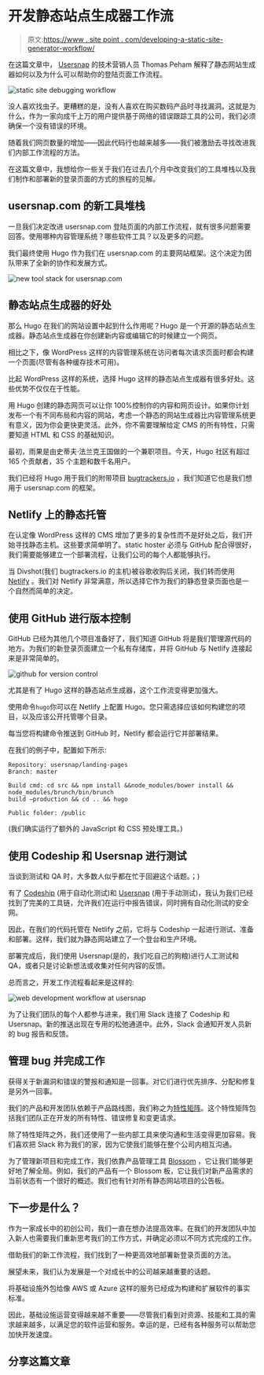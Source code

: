 # 开发静态站点生成器工作流

> 原文:[https://www . site point . com/developing-a-static-site-generator-workflow/](https://www.sitepoint.com/developing-a-static-site-generator-workflow/)

在这篇文章中， [Usersnap](https://usersnap.com/) 的技术营销人员 Thomas Peham 解释了静态网站生成器如何以及为什么可以帮助你的登陆页面工作流程。

![static site debugging workflow](../Images/c1a338ba744b20ed9eb2529a6adda984.png)

没人喜欢找虫子。更糟糕的是，没有人喜欢在购买数码产品时寻找漏洞。这就是为什么，作为一家向成千上万的用户提供基于网络的错误跟踪工具的公司，我们必须确保一个没有错误的环境。

随着我们网页数量的增加——因此代码行也越来越多——我们被激励去寻找改进我们内部工作流程的方法。

在这篇文章中，我想给你一些关于我们在过去几个月中改变我们的工具堆栈以及我们制作和部署新的登录页面的方式的旅程的见解。

## usersnap.com 的新工具堆栈

一旦我们决定改进 usersnap.com 登陆页面的内部工作流程，就有很多问题需要回答。使用哪种内容管理系统？哪些软件工具？以及更多的问题。

我们最终使用 Hugo 作为我们在 usersnap.com 的主要网站框架。这个决定为团队带来了全新的协作和发展方式。

![new tool stack for usersnap.com](../Images/428cc5bcdf6d03388f729e3c874a9506.png)

## 静态站点生成器的好处

那么 Hugo 在我们的网站设置中起到什么作用呢？Hugo 是一个开源的静态站点生成器。静态站点生成器在你创建新内容或编辑它的时候建立一个网页。

相比之下，像 WordPress 这样的内容管理系统在访问者每次请求页面时都会构建一个页面(尽管有各种缓存技术可用)。

比起 WordPress 这样的系统，选择 Hugo 这样的静态站点生成器有很多好处。这些优势不仅仅在于性能。

用 Hugo 创建的静态网页可以让你 100%控制你的内容和网页设计。如果你计划发布一个有不同布局和内容的网站，考虑一个静态的网站生成器比内容管理系统更有意义，因为你会更快更灵活。此外，你不需要理解给定 CMS 的所有特性，只需要知道 HTML 和 CSS 的基础知识。

最初，雨果是由史蒂夫·法兰克王国做的一个兼职项目。今天，Hugo 社区有超过 165 个贡献者，35 个主题和数千名用户。

我们已经将 Hugo 用于我们的附带项目 [bugtrackers.io](https://www.bugtrackers.io/) ，我们知道它也是我们想用于 usersnap.com 的框架。

## Netlify 上的静态托管

在认定像 WordPress 这样的 CMS 增加了更多的复杂性而不是好处之后，我们开始寻找静态主机。这些要求简单明了。static hoster 必须与 GitHub 配合得很好，我们需要能够建立一个部署流程，让我们公司的每个人都能够执行。

当 Divshot(我们 bugtrackers.io 的主机)被谷歌收购后关闭，我们转而使用 [Netlify](https://www.netlify.com/) 。我们对 Netlify 非常满意，所以选择它作为我们的静态登录页面也是一个自然而简单的决定。

## 使用 GitHub 进行版本控制

GitHub 已经为其他几个项目准备好了，我们知道 GitHub 将是我们管理源代码的地方。为我们的新登录页面建立一个私有存储库，并将 GitHub 与 Netlify 连接起来是非常简单的。

![github for version control](../Images/6bb2940718832bb583137da5ce5a781e.png)

尤其是有了 Hugo 这样的静态站点生成器，这个工作流变得更加强大。

使用命令`hugo`你可以在 Netlify 上配置 Hugo。您只需选择应该如何构建您的项目，以及应该公开托管哪个目录。

每当您将构建命令推送到 GitHub 时，Netlify 都会运行它并部署结果。

在我们的例子中，配置如下所示:

```
Repository: usersnap/landing-pages
Branch: master

Build cmd: cd src && npm install &&node_modules/bower install && node_modules/brunch/bin/brunch 
build —production && cd .. && hugo

Public folder: /public
```

(我们确实运行了额外的 JavaScript 和 CSS 预处理工具。)

## 使用 Codeship 和 Usersnap 进行测试

当谈到测试和 QA 时，大多数人似乎都在忙于回避这个话题。；)

有了 [Codeship](https://codeship.com/) (用于自动化测试)和 [Usersnap](https://usersnap.com) (用于手动测试)，我认为我们已经找到了完美的工具链，允许我们在运行中报告错误，同时拥有自动化测试的安全网。

因此，在我们的代码托管在 Netlify 之前，它将与 Codeship 一起进行测试、准备和部署。这样，我们就为静态网站建立了一个登台和生产环境。

部署完成后，我们使用 Usersnap(是的，我们吃自己的狗粮)进行人工测试和 QA，或者只是讨论新想法或收集对任何内容的反馈。

总而言之，开发工作流程看起来是这样的:

![web development workflow at usersnap](../Images/41ca36a55583d9bc3b159651579a30ff.png)

为了让我们团队的每个人都参与进来，我们用 Slack 连接了 Codeship 和 Usersnap。新的推送出现在专用的松弛通道中。此外，Slack 会通知开发人员新的 bug 报告和反馈。

## 管理 bug 并完成工作

获得关于新漏洞和错误的警报和通知是一回事。对它们进行优先排序、分配和修复是另外一回事。

我们的产品和开发团队依赖于产品路线图，我们称之为[特性矩阵](http://usersnap.com/blog/how-we-implement-new-product-features-backed-by-customer-feedback/)。这个特性矩阵包括我们团队正在开发的所有特性、错误修复和变更请求。

除了特性矩阵之外，我们还使用了一些内部工具来使沟通和生活变得更加容易。我们喜欢把 Slack 称为我们的家，因为它使我们能够在整个公司内相互沟通。

为了管理新项目和完成工作，我们依靠产品管理工具 [Blossom](https://www.blossom.co/) ，它让我们能够更好地了解全局。例如，我们的产品有一个 Blossom 板，它让我们对新产品需求的当前状态有一个很好的概述。我们也有针对所有静态网站项目的公告板。

## 下一步是什么？

作为一家成长中的初创公司，我们一直在想办法提高效率。在我们的开发团队中加入新人也需要我们重新思考我们的工作方式，并确定必须以不同方式完成的工作。

借助我们的新工作流程，我们找到了一种更高效地部署新登录页面的方法。

展望未来，我们认为发展是一个对成长中的公司越来越重要的话题。

将基础设施外包给像 AWS 或 Azure 这样的服务已经成为构建和扩展软件的事实标准。

因此，基础设施运营变得越来越不重要——尽管我们看到对资源、技能和工具的需求越来越多，以满足您的软件运营和服务。幸运的是，已经有各种服务可以帮助您加快开发速度。

## 分享这篇文章